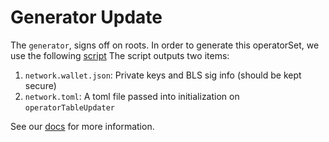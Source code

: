 # Generator Update

The `generator`, signs off on roots. In order to generate this operatorSet, we use the following [script](../../deploy/multichain/deploy_generator.s.sol) The script outputs two items:

1. `network.wallet.json`: Private keys and BLS sig info (should be kept secure)
2. `network.toml`: A toml file passed into initialization on `operatorTableUpdater`

See our [docs](../../../docs/multichain/) for more information. 